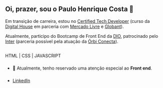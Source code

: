 ## Oi, prazer, sou o Paulo Henrique Costa 👋

Em transição de carreira, estou no [Certified Tech Developer](https://www.digitalhouse.com/br/acoes/certified-tech-developer) (curso da [Digital House](https://www.digitalhouse.com/br) em parceria com [Mercado Livre](https://www.mercadolivre.com.br/) e [Globant](https://www.globant.com/pt-br)). 

Atualmente, participo do Bootcamp de Front End da [DIO](https://www.dio.me/), patrocinado pelo [Inter](https://www.bancointer.com.br/) (parceria possível pela atuação da [Órbi Conecta](https://orbi.co/)).


##


HTML | CSS | JAVASCRIPT

### 


- 🌱 Atualmente, tenho reservado uma atenção especial ao **Front end**.


### 

- [LinkedIn](https://www.linkedin.com/in/paulo-hnrq-costa/)

##


